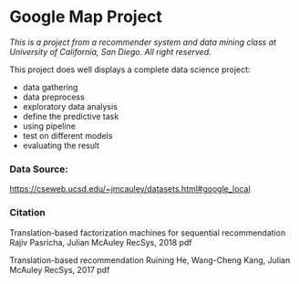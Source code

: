 # Google Map Project
*This is a project from a recommender system and data mining class at University of California, San Diego. All right reserved.*

This project does well displays a complete data science project:
- data gathering
- data preprocess
- exploratory data analysis
- define the predictive task
- using pipeline 
- test on different models
- evaluating the result

### Data Source:

https://cseweb.ucsd.edu/~jmcauley/datasets.html#google_local

### Citation

Translation-based factorization machines for sequential recommendation
Rajiv Pasricha, Julian McAuley
RecSys, 2018
pdf

Translation-based recommendation
Ruining He, Wang-Cheng Kang, Julian McAuley
RecSys, 2017
pdf

